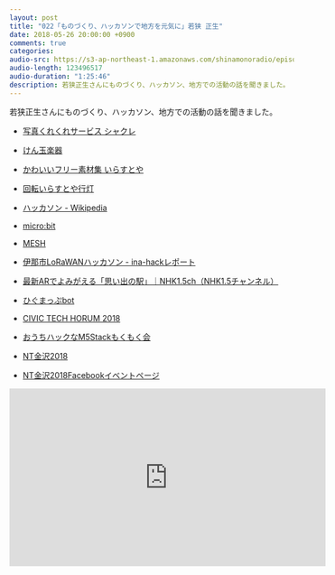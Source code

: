 ```yaml
---
layout: post
title: "022「ものづくり、ハッカソンで地方を元気に」若狭 正生"
date: 2018-05-26 20:00:00 +0900
comments: true
categories:
audio-src: https://s3-ap-northeast-1.amazonaws.com/shinamonoradio/episodes/022.mp3
audio-length: 123496517
audio-duration: "1:25:46"
description: 若狭正生さんにものづくり、ハッカソン、地方での活動の話を聞きました。
---
```

若狭正生さんにものづくり、ハッカソン、地方での活動の話を聞きました。

- [写真くれくれサービス シャクレ](https://wks.sakura.ne.jp/shakure/)
- [けん玉楽器](https://www.youtube.com/watch?v=XD9AwhdLVzo)
- [かわいいフリー素材集 いらすとや](https://www.irasutoya.com/)
- [回転いらすとや行灯](https://www.youtube.com/watch?v=pEH5Q5xNPOY)
- [ハッカソン - Wikipedia](https://ja.wikipedia.org/wiki/%E3%83%8F%E3%83%83%E3%82%AB%E3%82%BD%E3%83%B3)
- [micro:bit](http://microbit.org/ja)
- [MESH](http://meshprj.com/jp/)
- [伊那市LoRaWANハッカソン - ina-hackレポート](https://iotnews.jp/archives/60382)
- [最新ARでよみがえる「思い出の駅」｜NHK1.5ch（NHK1.5チャンネル）](https://www.nhk.or.jp/ten5/articles/17/002994.html)
- [ひぐまっぷbot](https://hacklog.jp/works/52448)

- [CIVIC TECH HORUM 2018](http://2018.civictechforum.jp/)
- [おうちハックなM5Stackもくもく会](https://ouch-hack.connpass.com/event/88890/)
- [NT金沢2018](http://wiki.nicotech.jp/nico_tech/index.php?NT%E9%87%91%E6%B2%A22018)
- [NT金沢2018Facebookイベントページ](https://www.facebook.com/events/955076888006520/)

<iframe width="560" height="315" src="https://www.youtube.com/embed/GlcDT7hxXcU" frameborder="0" allowfullscreen></iframe>

